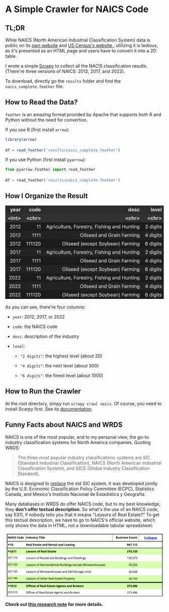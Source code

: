 # A Simple Crawler for NAICS Code

## TL;DR

While NAICS (North American Industrial Classification System) data is public on its [own website](https://www.naics.com/search/) and [US Census's website ](https://www.census.gov/naics/?58967?yearbck=2022), utilizing it is tedious, as it's presented as an HTML page and users have to convert it into a 2D table. 

I wrote a simple [Scrapy](https://scrapy.org/) to collect all the NACIS classification results. (There're three versions of NAICS: 2012, 2017, and 2022).

To download, directly go the `results` folder and find the `naics_complete.feather` file.

## How to Read the Data?
`feather` is an amazing format provided by Apache that supports both R and Python without the need for convertion. 

If you use R (first install `arrow`):
```r
library(arrow)

df = read_feather('results/naics_complete.feather')
```

If you use Python (first install `pyarrow`):
```python
from pyarrow.feather import read_feather

df = read_feather('results/naics_complete.feather')
```

## How I Organize the Result
![Preview of the results](images/img-2.png)

As you can see, there're four columns:

- `year`: 2012, 2017, or 2022

- `code`: the NAICS code

- `desc`: description of the industry

- `level`: 
    - `"2 digits"`: the highest level (about 20)

    - `"4 digits"`: the next level (about 300)

    - `"6 digits"`: the finest level (about 1000)


## How to Run the Crawler

At the root directory, simpy run `scrapy crawl naics`. Of course, you need to install Scarpy first. See its [documentation](https://scrapy.org/).

## Funny Facts about NAICS and WRDS

NAICS is one of the most popular, and to my personal view, the go-to industry classification systems for North America companies. Quoting WRDS:

> The three most popular industry classifications systems are SIC (Standard Industrial Classification), NAICS (North American Industrial Classification System), and GICS (Global Industry Classification Standard).

NAICS is designed to [replace](https://www.census.gov/naics/?99967) the old SIC system. It was developed jointly by the U.S. Economic Classification Policy Committee (ECPC), Statistics Canada, and Mexico's Instituto Nacional de Estadistica y Geografia.

Many databases in WRDS do offer NAICS code, but to my best knowledge, they **don't offer textual description**. So what's the use of an NAICS code, say 5311, if nobody tells you that it means "Lessors of Real Estate?" To get this textual description, we have to go to NAICS's official website, which only shows the data in HTML, not a downloadable tabular spreadsheet:

![Alt Text](images/img-1.png)


**Check out [this research note](https://yuzhu.run/naics/) for more details.**